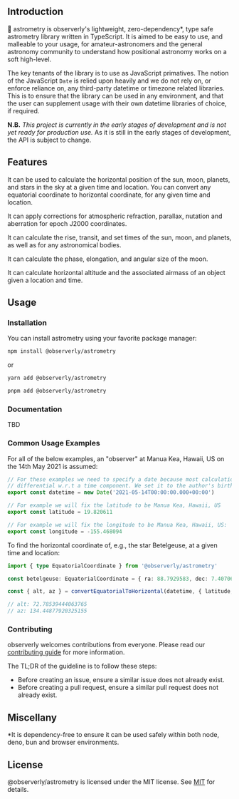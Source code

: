 ## Introduction

🔭 astrometry is observerly's lightweight, zero-dependency\*, type safe astrometry library written in TypeScript. It is aimed to be easy to use, and malleable to your usage, for amateur-astronomers and the general astronomy community to understand how positional astronomy works on a soft high-level.

The key tenants of the library is to use as JavaScript primatives. The notion of the JavaScript `Date` is relied upon heavily and we do not rely on, or enforce reliance on, any third-party datetime or timezone related libraries. This is to ensure that the library can be used in any environment, and that the user can supplement usage with their own datetime libraries of choice, if required.

**N.B.** _This project is currently in the early stages of development and is not yet ready for production use._ As it is still in the early stages of development, the API is subject to change.

## Features

It can be used to calculate the horizontal position of the sun, moon, planets, and stars in the sky at a given time and location. You can convert any equatorial coordinate to horizontal coordinate, for any given time and location.

It can apply corrections for atmospheric refraction, parallax, nutation and aberration for epoch J2000 coordinates.

It can calculate the rise, transit, and set times of the sun, moon, and planets, as well as for any astronomical bodies.

It can calculate the phase, elongation, and angular size of the moon.

It can calculate horizontal altitude and the associated airmass of an object given a location and time.

## Usage

### Installation

You can install astrometry using your favorite package manager:

```bash
npm install @observerly/astrometry
```

or

```bash
yarn add @observerly/astrometry
```

```bash
pnpm add @observerly/astrometry
```

### Documentation

TBD

### Common Usage Examples

For all of the below examples, an "observer" at Manua Kea, Hawaii, US on the 14th May 2021 is assumed:

```typescript
// For these examples we need to specify a date because most calculations are
// differential w.r.t a time component. We set it to the author's birthday:
export const datetime = new Date('2021-05-14T00:00:00.000+00:00')

// For example we will fix the latitude to be Manua Kea, Hawaii, US
export const latitude = 19.820611

// For example we will fix the longitude to be Manua Kea, Hawaii, US:
export const longitude = -155.468094
```

To find the horizontal coordinate of, e.g., the star Betelgeuse, at a given time and location:

```typescript
import { type EquatorialCoordinate } from '@observerly/astrometry'

const betelgeuse: EquatorialCoordinate = { ra: 88.7929583, dec: 7.4070639 }

const { alt, az } = convertEquatorialToHorizontal(datetime, { latitude, longitude }, betelgeuse)

// alt: 72.78539444063765
// az: 134.44877920325155
```

### Contributing

observerly welcomes contributions from everyone. Please read our [contributing guide](./CONTRIBUTING.md) for more information.

The TL;DR of the guideline is to follow these steps:

- Before creating an issue, ensure a similar issue does not already exist.
- Before creating a pull request, ensure a similar pull request does not already exist.

## Miscellany

\*It is dependency-free to ensure it can be used safely within both node, deno, bun and browser environments.

## License

@observerly/astrometry is licensed under the MIT license. See [MIT](./LICENSE) for details.
